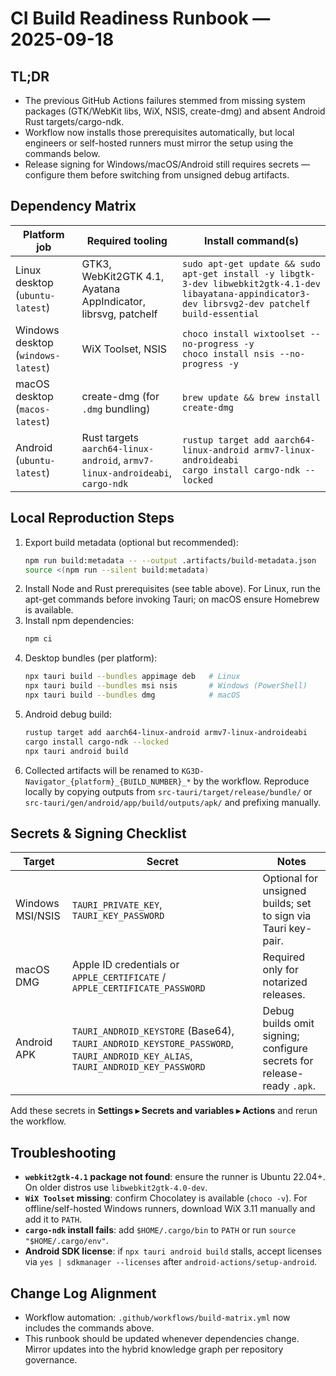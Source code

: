 # CI Build Readiness Runbook — 2025-09-18

## TL;DR
- The previous GitHub Actions failures stemmed from missing system packages (GTK/WebKit libs, WiX, NSIS, create-dmg) and absent Android Rust targets/cargo-ndk.
- Workflow now installs those prerequisites automatically, but local engineers or self-hosted runners must mirror the setup using the commands below.
- Release signing for Windows/macOS/Android still requires secrets — configure them before switching from unsigned debug artifacts.

## Dependency Matrix
| Platform job | Required tooling | Install command(s) |
| --- | --- | --- |
| Linux desktop (`ubuntu-latest`) | GTK3, WebKit2GTK 4.1, Ayatana AppIndicator, librsvg, patchelf | `sudo apt-get update && sudo apt-get install -y libgtk-3-dev libwebkit2gtk-4.1-dev libayatana-appindicator3-dev librsvg2-dev patchelf build-essential` |
| Windows desktop (`windows-latest`) | WiX Toolset, NSIS | `choco install wixtoolset --no-progress -y`<br>`choco install nsis --no-progress -y` |
| macOS desktop (`macos-latest`) | create-dmg (for `.dmg` bundling) | `brew update && brew install create-dmg` |
| Android (`ubuntu-latest`) | Rust targets `aarch64-linux-android`, `armv7-linux-androideabi`, `cargo-ndk` | `rustup target add aarch64-linux-android armv7-linux-androideabi`<br>`cargo install cargo-ndk --locked` |

## Local Reproduction Steps
1. Export build metadata (optional but recommended):
   ```bash
   npm run build:metadata -- --output .artifacts/build-metadata.json
   source <(npm run --silent build:metadata)
   ```
2. Install Node and Rust prerequisites (see table above). For Linux, run the apt-get commands before invoking Tauri; on macOS ensure Homebrew is available.
3. Install npm dependencies:
   ```bash
   npm ci
   ```
4. Desktop bundles (per platform):
   ```bash
   npx tauri build --bundles appimage deb   # Linux
   npx tauri build --bundles msi nsis       # Windows (PowerShell)
   npx tauri build --bundles dmg            # macOS
   ```
5. Android debug build:
   ```bash
   rustup target add aarch64-linux-android armv7-linux-androideabi
   cargo install cargo-ndk --locked
   npx tauri android build
   ```
6. Collected artifacts will be renamed to `KG3D-Navigator_{platform}_{BUILD_NUMBER}_*` by the workflow. Reproduce locally by copying outputs from `src-tauri/target/release/bundle/` or `src-tauri/gen/android/app/build/outputs/apk/` and prefixing manually.

## Secrets & Signing Checklist
| Target | Secret | Notes |
| --- | --- | --- |
| Windows MSI/NSIS | `TAURI_PRIVATE_KEY`, `TAURI_KEY_PASSWORD` | Optional for unsigned builds; set to sign via Tauri key-pair. |
| macOS DMG | Apple ID credentials or `APPLE_CERTIFICATE` / `APPLE_CERTIFICATE_PASSWORD` | Required only for notarized releases. |
| Android APK | `TAURI_ANDROID_KEYSTORE` (Base64), `TAURI_ANDROID_KEYSTORE_PASSWORD`, `TAURI_ANDROID_KEY_ALIAS`, `TAURI_ANDROID_KEY_PASSWORD` | Debug builds omit signing; configure secrets for release-ready `.apk`. |

Add these secrets in **Settings ▸ Secrets and variables ▸ Actions** and rerun the workflow.

## Troubleshooting
- **`webkit2gtk-4.1` package not found**: ensure the runner is Ubuntu 22.04+. On older distros use `libwebkit2gtk-4.0-dev`.
- **`WiX Toolset` missing**: confirm Chocolatey is available (`choco -v`). For offline/self-hosted Windows runners, download WiX 3.11 manually and add it to `PATH`.
- **`cargo-ndk` install fails**: add `$HOME/.cargo/bin` to `PATH` or run `source "$HOME/.cargo/env"`.
- **Android SDK license**: if `npx tauri android build` stalls, accept licenses via `yes | sdkmanager --licenses` after `android-actions/setup-android`.

## Change Log Alignment
- Workflow automation: `.github/workflows/build-matrix.yml` now includes the commands above.
- This runbook should be updated whenever dependencies change. Mirror updates into the hybrid knowledge graph per repository governance.

